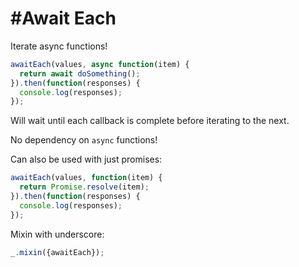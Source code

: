 #Await Each
====

Iterate async functions!

```javascript
awaitEach(values, async function(item) {
  return await doSomething();
}).then(function(responses) {
  console.log(responses);
});
```

Will wait until each callback is complete before iterating to the next.

No dependency on `async` functions!

Can also be used with just promises:

```javascript
awaitEach(values, function(item) {
  return Promise.resolve(item);
}).then(function(responses) {
  console.log(responses);
});
```

Mixin with underscore:

```javascript
_.mixin({awaitEach});
```
